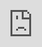 <div class="project-video"><iframe src="https://player.vimeo.com/video/330254582?title=0&amp;byline=0&amp;portrait=0" style="position:absolute;top:0;left:0;width:100%;height:100%;" frameborder="0" allow="autoplay; fullscreen" allowfullscreen="" data-aos="fade-up" class="aos-init aos-animate"></iframe></div>

<div><img src="/img/obsidian/1.jpg""></div>

# Obsidian

Obsidian is a cross-medium, user-generated interactive experience that manifests itself within a physical space and builds itself on the data of previous users. The abstract narrative of Obsidian, told entirely through visual language, aims to gain consent from the user to participate in an information-gathering process that stores their depth data, under the guise of a harmless and seductive interactive experience. The project touches upon modern norms of user data consent, lack of clarity of intent as well as big data and the versatility of its uses. The participant, ideally, would be brought to question the intent behind data-gathering technology paraded under the guise of fun, harmless interaction.

<br>
<div><img src="/img/obsidian/d5.gif"></div>

# Collaborators

**Valerie Bourdon**: Motion graphics, Project management<br>
**Ali Egseem**: Sound Design, Analog Post-Processing for motion graphics, Video editing<br>
**Codrin Tablan Negrei**: Interactive coding (Kinect), Shaders (Unity3D)

<br>
<div><img src="/img/obsidian/2.jpg"></div>

<div><img src="/img/obsidian/3.jpg"></div>

<div><img src="/img/obsidian/4.jpg"></div>

<div><img src="/img/obsidian/5.jpg"></div>

<div><img src="/img/obsidian/6.jpg"></div>

<div><img src="/img/obsidian/7.jpg"></div>

<div><img src="/img/obsidian/8.jpg"></div>

<div><img src="/img/obsidian/d1.png"></div>

<div><img src="/img/obsidian/d2.jpg"></div>

<div><img src="/img/obsidian/d3.jpg"></div>

<div><img src="/img/obsidian/d4.jpg"></div>
